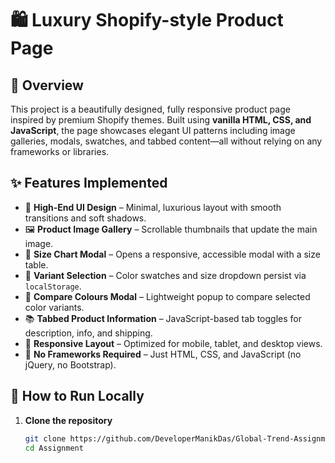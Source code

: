 # 🛍️ Luxury Shopify-style Product Page

## 📖 Overview

This project is a beautifully designed, fully responsive product page inspired by premium Shopify themes. Built using **vanilla HTML, CSS, and JavaScript**, the page showcases elegant UI patterns including image galleries, modals, swatches, and tabbed content—all without relying on any frameworks or libraries.

## ✨ Features Implemented

- 🎨 **High-End UI Design** – Minimal, luxurious layout with smooth transitions and soft shadows.
- 🖼️ **Product Image Gallery** – Scrollable thumbnails that update the main image.
- 📏 **Size Chart Modal** – Opens a responsive, accessible modal with a size table.
- 🎨 **Variant Selection** – Color swatches and size dropdown persist via `localStorage`.
- 🔁 **Compare Colours Modal** – Lightweight popup to compare selected color variants.
- 📚 **Tabbed Product Information** – JavaScript-based tab toggles for description, info, and shipping.
- 📱 **Responsive Layout** – Optimized for mobile, tablet, and desktop views.
- 🔐 **No Frameworks Required** – Just HTML, CSS, and JavaScript (no jQuery, no Bootstrap).

## 🧪 How to Run Locally

1. **Clone the repository**
   ```bash
   git clone https://github.com/DeveloperManikDas/Global-Trend-Assignment.git
   cd Assignment
